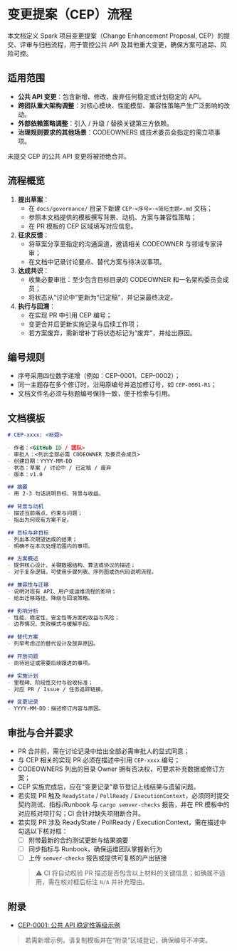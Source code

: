 # 变更提案（CEP）流程

本文档定义 Spark 项目变更提案（Change Enhancement Proposal, CEP）的提交、评审与归档流程，用于管控公共 API 及其他重大变更，确保方案可追踪、风险可控。

## 适用范围

- **公共 API 变更**：包含新增、修改、废弃任何稳定或计划稳定的 API。
- **跨团队重大架构调整**：对核心模块、性能模型、兼容性策略产生广泛影响的改动。
- **外部依赖策略调整**：引入 / 升级 / 替换关键第三方依赖。
- **治理规则要求的其他场景**：CODEOWNERS 或技术委员会指定的需立项事项。

未提交 CEP 的公共 API 变更将被拒绝合并。

## 流程概览

1. **提出草案**：
   - 在 `docs/governance/` 目录下新建 `CEP-<序号>-<简短主题>.md` 文档；
   - 参照本文档提供的模板撰写背景、动机、方案与兼容性策略；
   - 在 PR 模板的 CEP 区域填写对应信息。
2. **征求反馈**：
   - 将草案分享至指定的沟通渠道，邀请相关 CODEOWNER 与领域专家评审；
   - 在文档中记录讨论要点、替代方案与待决议事项。
3. **达成共识**：
   - 收集必要审批：至少包含目标目录的 CODEOWNER 和一名架构委员会成员；
   - 将状态从“讨论中”更新为“已定稿”，并记录最终决定。
4. **执行与回溯**：
   - 在实现 PR 中引用 CEP 编号；
   - 变更合并后更新实施记录与后续工作项；
   - 若方案废弃，需新增补丁将状态标记为“废弃”，并给出原因。

## 编号规则

- 序号采用四位数字递增（例如：CEP-0001、CEP-0002）；
- 同一主题存在多个修订时，沿用原编号并追加修订号，如 `CEP-0001-R1`；
- 文档文件名必须与标题编号保持一致，便于检索与引用。

## 文档模板

```markdown
# CEP-xxxx: <标题>

- 作者：<GitHub ID / 团队>
- 审批人：<列出全部必需 CODEOWNER 及委员会成员>
- 创建日期：YYYY-MM-DD
- 状态：草案 / 讨论中 / 已定稿 / 废弃
- 版本：v1.0

## 摘要
- 用 2-3 句话说明目标、背景与收益。

## 背景与动机
- 描述当前痛点、约束与问题；
- 指出为何现有方案不足。

## 目标与非目标
- 列出本次期望达成的结果；
- 明确不在本次处理范围内的事项。

## 方案概述
- 提供核心设计、关键数据结构、算法或协议的描述；
- 对于复杂逻辑，可使用步骤列表、序列图或伪代码说明流程。

## 兼容性与迁移
- 说明对现有 API、用户或运维流程的影响；
- 给出迁移路径、降级与回滚策略。

## 影响分析
- 性能、稳定性、安全性等方面的收益与风险；
- 边界情况、失败模式与缓解手段。

## 替代方案
- 列举考虑过的替代设计及放弃原因。

## 开放问题
- 尚待验证或需要后续跟进的事项。

## 实施计划
- 里程碑、阶段性交付与验收标准；
- 对应 PR / Issue / 任务追踪链接。

## 变更记录
- YYYY-MM-DD：描述修订内容与原因。
```

## 审批与合并要求

- PR 合并前，需在讨论记录中给出全部必需审批人的显式同意；
- 与 CEP 相关的实现 PR 必须在描述中引用 `CEP-xxxx` 编号；
- CODEOWNERS 列出的目录 Owner 拥有否决权，可要求补充数据或修订方案；
- CEP 实施完成后，应在“变更记录”章节登记上线结果与遗留问题。
- 若实现 PR 触及 `ReadyState` / `PollReady` / `ExecutionContext`，必须同时提交契约测试、指标/Runbook 与 `cargo semver-checks` 报告，并在 PR 模板中的对应核对项打勾；CI 会针对缺失项阻断合并。
- 若实现 PR 涉及 ReadyState / PollReady / ExecutionContext，需在描述中勾选以下核对框：
  - [ ] 附带最新的合约测试更新与结果摘要
  - [ ] 同步指标与 Runbook，确保运维团队掌握新行为
  - [ ] 上传 `semver-checks` 报告或提供可复核的产出链接
  > ⚠️ CI 将自动校验 PR 描述是否包含以上材料的关键信息；如确属不适用，需在核对框后标注 `N/A` 并补充理由。

## 附录

- [CEP-0001: 公共 API 稳定性等级示例](governance/CEP-0001-public-api-stability.md)

> 若需新增示例，请复制模板并在“附录”区域登记，确保编号不冲突。
